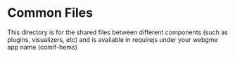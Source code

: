# Common Files
This directory is for the shared files between different components (such as plugins, visualizers, etc) and is available in requirejs under your webgme app name (comif-hems)
